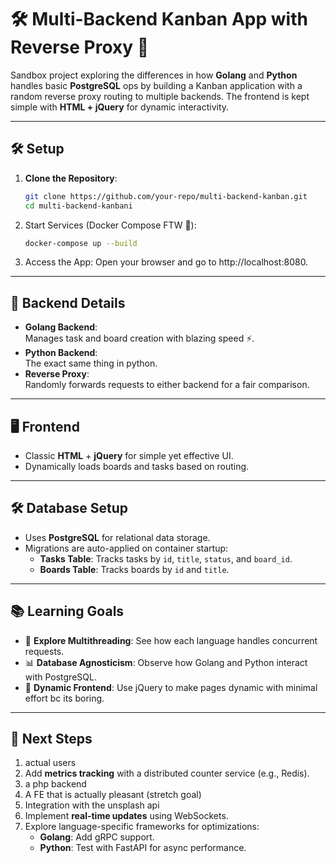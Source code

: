 # 🛠️ Multi-Backend Kanban App with Reverse Proxy 🚀

Sandbox project exploring the differences in how **Golang** and **Python** handles basic **PostgreSQL** ops by building a Kanban application with a random reverse proxy routing to multiple backends. The frontend is kept simple with **HTML + jQuery** for dynamic interactivity.

---

## 🛠️ Setup

1. **Clone the Repository**:

   ```bash
   git clone https://github.com/your-repo/multi-backend-kanban.git
   cd multi-backend-kanbani

   ```

2. Start Services (Docker Compose FTW 🚢):
   ```bash
   docker-compose up --build
   ```

3. Access the App:
   Open your browser and go to http://localhost:8080.

---

## 🔧 Backend Details

- **Golang Backend**:  
  Manages task and board creation with blazing speed ⚡.
- **Python Backend**:  
  The exact same thing in python.
- **Reverse Proxy**:  
  Randomly forwards requests to either backend for a fair comparison.

---

## 🖥️ Frontend

- Classic **HTML** + **jQuery** for simple yet effective UI.
- Dynamically loads boards and tasks based on routing.

---

## 🛠️ Database Setup

- Uses **PostgreSQL** for relational data storage.
- Migrations are auto-applied on container startup:
  - **Tasks Table**: Tracks tasks by `id`, `title`, `status`, and `board_id`.
  - **Boards Table**: Tracks boards by `id` and `title`.

---

## 📚 Learning Goals

- 🧵 **Explore Multithreading**: See how each language handles concurrent requests.
- 📊 **Database Agnosticism**: Observe how Golang and Python interact with PostgreSQL.
- 🧪 **Dynamic Frontend**: Use jQuery to make pages dynamic with minimal effort bc its boring.

---

## 🎯 Next Steps

1. actual users
2. Add **metrics tracking** with a distributed counter service (e.g., Redis).
3. a php backend
4. A FE that is actually pleasant (stretch goal)
5. Integration with the unsplash api
6. Implement **real-time updates** using WebSockets.
7. Explore language-specific frameworks for optimizations:
   - **Golang**: Add gRPC support.
   - **Python**: Test with FastAPI for async performance.
